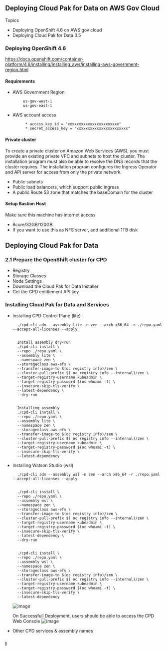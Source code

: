 ## Deploying Cloud Pak for Data on AWS Gov Cloud

Topics

- Deploying OpenShift 4.6 on AWS gov cloud
- Deploying Cloud Pak for Data 3.5

### Deploying OpenShift 4.6
https://docs.openshift.com/container-platform/4.6/installing/installing_aws/installing-aws-government-region.html

#### Requirements

* AWS Government Region
```
        us-gov-west-1
        us-gov-east-1
```
* AWS account access
```
         * access_key_id = "xxxxxxxxxxxxxxxxxxxxxxx"
         * secret_access_key = "xxxxxxxxxxxxxxxxxxxxxxx"
```
#### Private cluster
 
To create a private cluster on Amazon Web Services (AWS), you must provide an existing private VPC and subnets to host the cluster. The installation program must also be able to resolve the DNS records that the cluster requires. The installation program configures the Ingress Operator and API server for access from only the private network.

- Public subnets
- Public load balancers, which support public ingress
- A public Route 53 zone that matches the baseDomain for the cluster
        

#### Setup Bastion Host

Make sure this machine has internet access
* 8core/32GB/120GB. 
* If you want to use this as NFS server, add additional 1TB disk



## Deploying Cloud Pak for Data

###  2.1 Prepare the OpenShift cluster for CPD
*   Registry
*   Storage Classes
*   Node Settings
*   Download the Cloud Pak for Data Installer
*   Get the CPD entitlement API key


### Installing Cloud Pak for Data and Services


* Installing CPD Control Plane (lite)

        
        ./cpd-cli adm --assembly lite -n zen --arch x86_64 -r ./repo.yaml --accept-all-licenses --apply


        Install assembly dry-run
        ./cpd-cli install \
        --repo ./repo.yaml \
        --assembly lite \
        --namespace zen \
        --storageclass aws-efs \
        --transfer-image-to $(oc registry info)/zen \
        --cluster-pull-prefix $( oc registry info --internal)/zen \
        --target-registry-username kubeadmin \
        --target-registry-password $(oc whoami -t) \
        --insecure-skip-tls-verify \
        --latest-dependency \
        --dry-run


        Installing assembly
        ./cpd-cli install \
        --repo ./repo.yaml \
        --assembly lite \
        --namespace zen \
        --storageclass aws-efs \
        --transfer-image-to $(oc registry info)/zen \
        --cluster-pull-prefix $( oc registry info --internal)/zen \
        --target-registry-username kubeadmin \
        --target-registry-password $(oc whoami -t) \
        --insecure-skip-tls-verify \
        --latest-dependency 


* Installing Watson Studio (wsl)

        ./cpd-cli adm --assembly wsl -n zen --arch x86_64 -r ./repo.yaml --accept-all-licenses --apply


        ./cpd-cli install \
        --repo ./repo.yaml \
        --assembly wsl \
        --namespace zen \
        --storageclass aws-efs \
        --transfer-image-to $(oc registry info)/zen \
        --cluster-pull-prefix $( oc registry info --internal)/zen \
        --target-registry-username kubeadmin \
        --target-registry-password $(oc whoami -t) \
        --insecure-skip-tls-verify \
        --latest-dependency \
        --dry-run


        ./cpd-cli install \
        --repo ./repo.yaml \
        --assembly wsl \
        --namespace zen \
        --storageclass aws-efs \
        --transfer-image-to $(oc registry info)/zen \
        --cluster-pull-prefix $( oc registry info --internal)/zen \
        --target-registry-username kubeadmin \
        --target-registry-password $(oc whoami -t) \
        --insecure-skip-tls-verify \
        --latest-dependency 

   ![image](https://user-images.githubusercontent.com/26153008/113579340-c8941a80-95e9-11eb-9366-fbf81f467f47.png)
   
   On Successfull Deployment, users should be able to access the CPD Web Console
   ![image](https://user-images.githubusercontent.com/26153008/113579721-4f48f780-95ea-11eb-914e-e4eeb388263b.png)


* Other CPD services & assembly names




### I

